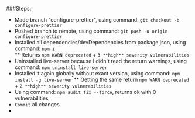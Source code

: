

###Steps:  
* Made branch "configure-prettier", using command: `git checkout -b configure-prettier`
* Pushed branch to remote, using command: `git push -u origin configure-prettier`
* Installed all dependencies/devDependencies from package.json, using command: `npm i`  
** Returns `npm WARN deprecated` + `3 **high** severity vulnerabilities`
* Uninstalled live-server because I didn't read the return warnings, using command: `npm uninstall live-server`
* Installed it again globally without exact version, using command: `npm install -g live-server`
** Getting the same return `npm WARN deprecated` + `2 **high** severity vulnerabilities`
* Using command: `npm audit fix --force`, returns ok with 0 vulnerabilities
* `Commit` all changes
* 
